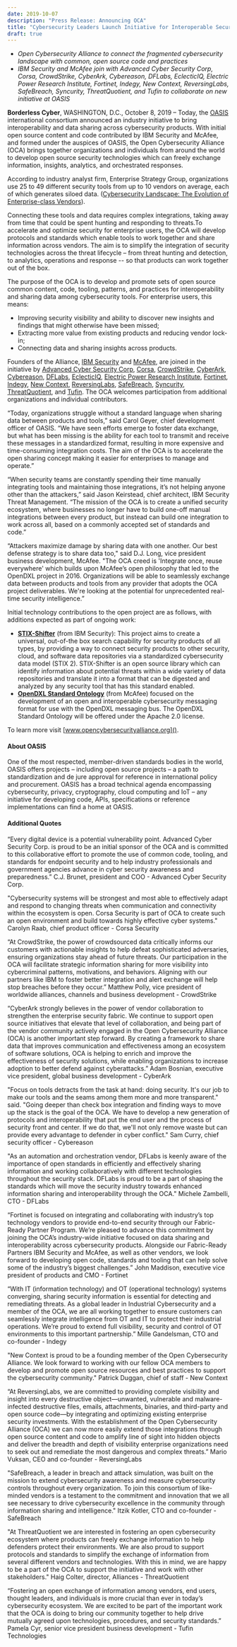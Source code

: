```yaml
---
date: 2019-10-07
description: "Press Release: Announcing OCA"
title: "Cybersecurity Leaders Launch Initiative for Interoperable Security Technologies to Thwart Attacks"
draft: true
---
```


* *Open Cybersecurity Alliance to connect the fragmented cybersecurity landscape with common, open source code and practices*
* *IBM Security and McAfee join with Advanced Cyber Security Corp, Corsa, CrowdStrike, CyberArk, Cybereason, DFLabs, EclecticIQ, Electric Power Research Institute, Fortinet, Indegy, New Context, ReversingLabs, SafeBreach, Syncurity, ThreatQuotient, and Tufin to collaborate on new initiative at OASIS*

**Borderless Cyber**, WASHINGTON, D.C., October 8, 2019 – Today, the [OASIS](https://www.oasis-open.org/) international consortium announced an industry initiative to bring interoperability and data sharing across cybersecurity products. With initial open source content and code contributed by IBM Security and McAfee, and formed under the auspices of OASIS, the Open Cybersecurity Alliance (OCA) brings together organizations and individuals from around the world to develop open source security technologies which can freely exchange information, insights, analytics, and orchestrated responses. 

According to industry analyst firm, Enterprise Strategy Group, organizations use 25 to 49 different security tools from up to 10 vendors on average, each of which generates siloed data.  ([Cybersecurity Landscape: The Evolution of Enterprise-class Vendors](https://research.esg-global.com/reportaction/cybersecuritylandscape/Toc)).

Connecting these tools and data requires complex integrations, taking away from time that could be spent hunting and responding to threats.To accelerate and optimize security for enterprise users, the OCA will develop protocols and standards which enable tools to work together and share information across vendors. The aim is to simplify the integration of security technologies across the threat lifecycle – from threat hunting and detection, to analytics, operations and response -- so that products can work together out of the box.

The purpose of the OCA is to develop and promote sets of open source common content, code, tooling, patterns, and practices for interoperability and sharing data among cybersecurity tools. For enterprise users, this means:

* Improving security visibility and ability to discover new insights and findings that might otherwise have been missed;
* Extracting more value from existing products and reducing vendor lock-in;
* Connecting data and sharing insights across products.

Founders of the Alliance, [IBM Security](https://www.ibm.com/security) and [McAfee](https://www.mcafee.com/), are joined in the initiative by [Advanced Cyber Security Corp](https://www.advancedcybersecurity.com/), [Corsa](https://www.corsa.com/), [CrowdStrike](https://www.crowdstrike.com/), [CyberArk](http://www.cyberark.com/), [Cybereason](http://www.cybereason.com/), [DFLabs](https://www.dflabs.com/), [EclecticIQ](https://www.eclecticiq.com/), [Electric Power Research Institute](https://www.epri.com/), [Fortinet](https://www.fortinet.com/), [Indegy](http://www.indegy.com/), [New Context](http://www.NewContext.com), [ReversingLabs](http://www.reversinglabs.com/), [SafeBreach](http://www.safebreach.com/), [Syncurity](https://www.syncurity.net/), [ThreatQuotient](https://www.threatq.com/), and [Tufin](https://www.tufin.com/). The OCA welcomes participation from additional organizations and individual contributors.

“Today, organizations struggle without a standard language when sharing data between products and tools,” said Carol Geyer, chief development officer of OASIS. “We have seen efforts emerge to foster data exchange, but what has been missing is the ability for each tool to transmit and receive these messages in a standardized format, resulting in more expensive and time-consuming integration costs. The aim of the OCA is to accelerate the open sharing concept making it easier for enterprises to manage and operate.”

“When security teams are constantly spending their time manually integrating tools and maintaining those integrations, it’s not helping anyone other than the attackers,” said Jason Keirstead, chief architect, IBM Security Threat Management. “The mission of the OCA is to create a unified security ecosystem, where businesses no longer have to build one-off manual integrations between every product, but instead can build one integration to work across all, based on a commonly accepted set of standards and code.”

“Attackers maximize damage by sharing data with one another. Our best defense strategy is to share data too," said D.J. Long, vice president business development, McAfee. "The OCA creed is 'Integrate once, reuse everywhere' which builds upon McAfee’s open philosophy that led to the OpenDXL project in 2016. Organizations will be able to seamlessly exchange data between products and tools from any provider that adopts the OCA project deliverables. We're looking at the potential for unprecedented real-time security intelligence.”  

Initial technology contributions to the open project are as follows, with additions expected as part of ongoing work:

* **[STIX-Shifter](https://urldefense.proofpoint.com/v2/url?u=https-3A__github.com_IBM_stix-2Dshifter&d=DwMFJg&c=jf_iaSHvJObTbx-siA1ZOg&r=_VmY0y9Vkrneh0mnRQsG1E2Qp3y-vg_X0oKDYy32a3Y&m=uVKwwV7ODq1AVdrFICvT8KL2H7BgGnq1_k5U5h5ZIUA&s=QIqp5yLBKCEujQr9qe1A4nCi6xko_5wLivAZ_T1wq8o&e=)** (from IBM Security): This project aims to create a universal, out-of-the box search capability for security products of all types, by providing a way to connect security products to other security, cloud, and software data repositories via a standardized cybersecurity data model (STIX 2). STIX-Shifter is an open source library which can identify information about potential threats within a wide variety of data repositories and translate it into a format that can be digested and analyzed by any security tool that has this standard enabled.
* **[OpenDXL Standard Ontology](https://www.opendxl.com/)** (from McAfee) focused on the development of an open and interoperable cybersecurity messaging format for use with the OpenDXL messaging bus. The OpenDXL Standard Ontology will be offered under the Apache 2.0 license.

To learn more visit [www.opencybersecurityalliance.org]().

#### About OASIS
One of the most respected, member-driven standards bodies in the world, OASIS offers projects – including open source projects – a path to standardization and de jure approval for reference in international policy and procurement. OASIS has a broad technical agenda encompassing cybersecurity, privacy, cryptography, cloud computing and IoT – any initiative for developing code, APIs, specifications or reference implementations can find a home at OASIS.

#### <a name="quotes"></a> Additional Quotes

“Every digital device is a potential vulnerability point. Advanced Cyber Security Corp. is proud to be an initial sponsor of the OCA and is committed to this collaborative effort to promote the use of common code, tooling, and standards for endpoint security and to help industry professionals and government agencies advance in cyber security awareness and preparedness.”
C.J. Brunet, president and COO - Advanced Cyber Security Corp.

"Cybersecurity systems will be strongest and most able to effectively adapt and respond to changing threats when communication and connectivity within the ecosystem is open. Corsa Security is part of OCA to create such an open environment and build towards highly effective cyber systems."
Carolyn Raab, chief product officer - Corsa Security

“At CrowdStrike, the power of crowdsourced data critically informs our customers with actionable insights to help defeat sophisticated adversaries, ensuring organizations stay ahead of future threats. Our participation in the OCA will facilitate strategic information sharing for more visibility into cybercriminal patterns, motivations, and behaviors. Aligning with our partners like IBM to foster better integration and alert exchange will help stop breaches before they occur.”
Matthew Polly, vice president of worldwide alliances, channels and business development - CrowdStrike

“CyberArk strongly believes in the power of vendor collaboration to strengthen the enterprise security fabric. We continue to support open source initiatives that elevate that level of collaboration, and being part of the vendor community actively engaged in the Open Cybersecurity Alliance (OCA) is another important step forward. By creating a framework to share data that improves communication and effectiveness among an ecosystem of software solutions, OCA is helping to enrich and improve the effectiveness of security solutions, while enabling organizations to increase adoption to better defend against cyberattacks.”
Adam Bosnian, executive vice president, global business development - CyberArk

"Focus on tools detracts from the task at hand: doing security. It's our job to make our tools and the seams among them more and more transparent." said. "Going deeper than check box integration and finding ways to move up the stack is the goal of the OCA. We have to develop a new generation of protocols and interoperability that put the end user and the process of security front and center. If we do that, we'll not only remove waste but can provide every advantage to defender in cyber conflict."
Sam Curry, chief security officer - Cybereason

"As an automation and orchestration vendor, DFLabs is keenly aware of the importance of open standards in efficiently and effectively sharing information and working collaboratively with different technologies throughout the security stack. DFLabs is proud to be a part of shaping the standards which will move the security industry towards enhanced information sharing and interoperability through the OCA."
Michele Zambelli, CTO - DFLabs

“Fortinet is focused on integrating and collaborating with industry’s top technology vendors to provide end-to-end security through our Fabric-Ready Partner Program. We’re pleased to advance this commitment by joining the OCA’s industry-wide initiative focused on data sharing and interoperability across cybersecurity products. Alongside our Fabric-Ready Partners IBM Security and McAfee, as well as other vendors, we look forward to developing open code, standards and tooling that can help solve some of the industry’s biggest challenges.”
John Maddison, executive vice president of products and CMO - Fortinet

“With IT (information technology) and OT (operational technology) systems converging, sharing security information is essential for detecting and remediating threats. As a global leader in Industrial Cybersecurity and a member of the OCA, we are all working together to ensure customers can seamlessly integrate intelligence from OT and IT to protect their industrial operations. We’re proud to extend full visibility, security and control of OT environments to this important partnership.”
Mille Gandelsman, CTO and co-founder - Indegy

"New Context is proud to be a founding member of the Open Cybersecurity Alliance. We look forward to working with our fellow OCA members to develop and promote open source resources and best practices to support the cybersecurity community."
Patrick Duggan, chief of staff - New Context

“At ReversingLabs, we are committed to providing complete visibility and insight into every destructive object—unwanted, vulnerable and malware-infected destructive files, emails, attachments, binaries, and third-party and open source code—by integrating and optimizing existing enterprise security investments. With the establishment of the Open Cybersecurity Alliance (OCA) we can now more easily extend those integrations through open source content and code to amplify line of sight into hidden objects and deliver the breadth and depth of visibility enterprise organizations need to seek out and remediate the most dangerous and complex threats.”
Mario Vuksan, CEO and co-founder - ReversingLabs

"SafeBreach, a leader in breach and attack simulation, was built on the mission to extend cybersecurity awareness and measure cybersecurity controls throughout every organization. To join this consortium of like-minded vendors is a testament to the commitment and innovation that we all see necessary to drive cybersecurity excellence in the community through information sharing and intelligence."
Itzik Kotler, CTO and co-founder - SafeBreach

"At ThreatQuotient we are interested in fostering an open cybersecurity ecosystem where products can freely exchange information to help defenders protect their environments. We are also proud to support protocols and standards to simplify the exchange of information from several different vendors and technologies. With this in mind, we are happy to be a part of the OCA to support the initiative and work with other stakeholders."
Haig Colter, director, Alliances - ThreatQuotient

“Fostering an open exchange of information among vendors, end users, thought leaders, and individuals is more crucial than ever in today’s cybersecurity ecosystem. We are excited to be part of the important work that the OCA is doing to bring our community together to help drive mutually agreed upon technologies, procedures, and security standards.”
Pamela Cyr, senior vice president business development - Tufin Technologies

